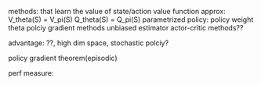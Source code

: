 methods: that learn the value of state/action 
value function approx: V_theta(S) = V_pi(S)
			Q_theta(S) = Q_pi(S)
parametrized policy:
	policy weight theta
	polciy gradient methods
	unbiased estimator
actor-critic methods??

advantage: ??, high dim space, stochastic polciy?

policy gradient theorem(episodic)

perf measure: 
